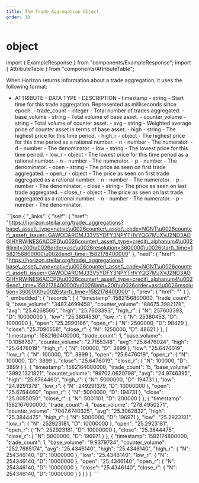 ```yaml
---
title: The Trade Aggregation Object
order: 10
---
```


# object

import { ExampleResponse } from "components/ExampleResponse"; import { AttributeTable } from "components/AttributeTable";

When Horizon returns information about a trade aggregation, it uses the following format:

 - ATTRIBUTE - DATA TYPE - DESCRIPTION - timestamp - string - Start time for this trade aggregation. Represented as milliseconds since epoch. - trade\_count - integer - Total number of trades aggregated. - base\_volume - string - Total volume of base asset. - counter\_volume - string - Total volume of counter asset. - avg - string - Weighted average price of counter asset in terms of base asset. - high - string - The highest price for this time period. - high\_r - object - The highest price for this time period as a rational number. - n - number - The numerator. - d - number - The denominator. - low - string - The lowest price for this time period. - low\_r - object - The lowest price for this time period as a rational number. - n - number - The numerator. - p - number - The denominator. - open - string - The price as seen on first trade aggregated. - open\_r - object - The price as seen on first trade aggregated as a rational number. - n - number - The numerator. - p - number - The denominator. - close - string - The price as seen on last trade aggregated. - close\_r - object - The price as seen on last trade aggregated as a rational number. - n - number - The numerator. - p - number - The denominator.

 \`\`\`json { "\_links": { "self": { "href": "https://horizon.stellar.org/trade\_aggregations?base\_asset\_type=native\u0026counter\_asset\_code=NGNT\u0026counter\_asset\_issuer=GAWODAROMJ33V5YDFY3NPYTHVYQG7MJXVJ2ND3AOGIHYRWINES6ACCPD\u0026counter\_asset\_type=credit\_alphanum4\u0026limit=200\u0026order=asc\u0026resolution=3600000\u0026start\_time=1582156800000\u0026end\_time=1582178400000" }, "next": { "href": "https://horizon.stellar.org/trade\_aggregations?base\_asset\_type=native\u0026counter\_asset\_code=NGNT\u0026counter\_asset\_issuer=GAWODAROMJ33V5YDFY3NPYTHVYQG7MJXVJ2ND3AOGIHYRWINES6ACCPD\u0026counter\_asset\_type=credit\_alphanum4\u0026end\_time=1582178400000\u0026limit=200\u0026order=asc\u0026resolution=3600000\u0026start\_time=1582178400000" }, "prev": { "href": "" } }, "\_embedded": { "records": \[ { "timestamp": 1582156800000, "trade\_count": 9, "base\_volume": "3487.4699458", "counter\_volume": "88675.3982178", "avg": "25.4268566", "high": "25.7603393", "high\_r": { "N": 257603393, "D": 10000000 }, "low": "25.3804530", "low\_r": { "N": 25380453, "D": 1000000 }, "open": "25.3990186", "open\_r": { "N": 2500000, "D": 98429 }, "close": "25.7090558", "close\_r": { "N": 1250000, "D": 48621 } }, { "timestamp": 1582160400000, "trade\_count": 1, "base\_volume": "0.1058787", "counter\_volume": "2.7155348", "avg": "25.6476024", "high": "25.6476019", "high\_r": { "N": 100000, "D": 3899 }, "low": "25.6476019", "low\_r": { "N": 100000, "D": 3899 }, "open": "25.6476019", "open\_r": { "N": 100000, "D": 3899 }, "close": "25.6476019", "close\_r": { "N": 100000, "D": 3899 } }, { "timestamp": 1582164000000, "trade\_count": 15, "base\_volume": "3992.1321821", "counter\_volume": "99702.0620798", "avg": "24.9746395", "high": "25.6764460", "high\_r": { "N": 5000000, "D": 194731 }, "low": "24.9291379", "low\_r": { "N": 249291379, "D": 10000000 }, "open": "25.6764460", "open\_r": { "N": 5000000, "D": 194731 }, "close": "25.0055050", "close\_r": { "N": 5001101, "D": 200000 } }, { "timestamp": 1582167600000, "trade\_count": 4, "base\_volume": "278.4950271", "counter\_volume": "7047.6740325", "avg": "25.3062832", "high": "25.3844475", "high\_r": { "N": 5000000, "D": 196971 }, "low": "25.2923181", "low\_r": { "N": 252923181, "D": 10000000 }, "open": "25.2923181", "open\_r": { "N": 252923181, "D": 10000000 }, "close": "25.3844475", "close\_r": { "N": 5000000, "D": 196971 } }, { "timestamp": 1582174800000, "trade\_count": 1, "base\_volume": "9.9379734", "counter\_volume": "252.7685174", "avg": "25.4346140", "high": "25.4346140", "high\_r": { "N": 254346140, "D": 10000000 }, "low": "25.4346140", "low\_r": { "N": 254346140, "D": 10000000 }, "open": "25.4346140", "open\_r": { "N": 254346140, "D": 10000000 }, "close": "25.4346140", "close\_r": { "N": 254346140, "D": 10000000 } } \] } } \`\`\`

